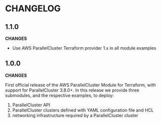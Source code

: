 # CHANGELOG

## 1.1.0

**CHANGES**

* Use AWS ParallelCluster Terraform provider 1.x in all module examples

## 1.0.0

**CHANGES**

First official release of the AWS ParallelCluster Module for Terraform, with support for ParallelCluster 3.8.0+.
In this release we provide three submodules, and the respective examples, to deploy:
1. ParallelCluster API
2. ParallelCluster clusters defined with YAML configuration file and HCL
3. networking infrastructure required by a ParallelCluster cluster
